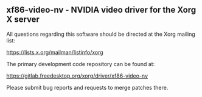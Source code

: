xf86-video-nv - NVIDIA video driver for the Xorg X server
---------------------------------------------------------

All questions regarding this software should be directed at the
Xorg mailing list:

  https://lists.x.org/mailman/listinfo/xorg

The primary development code repository can be found at:

  https://gitlab.freedesktop.org/xorg/driver/xf86-video-nv

Please submit bug reports and requests to merge patches there.

